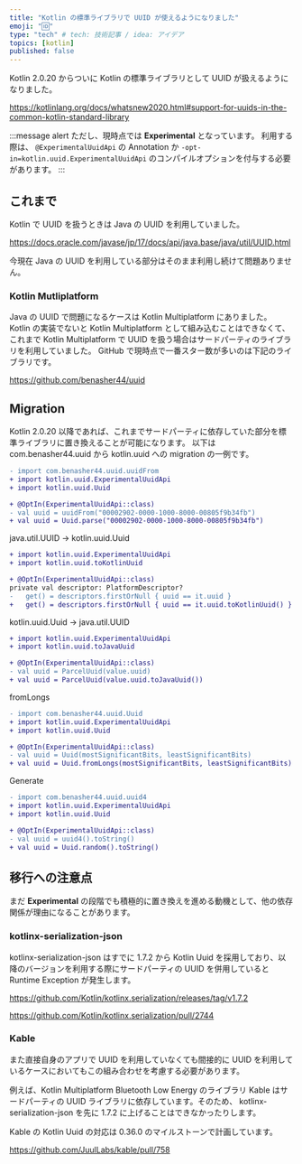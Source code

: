 ```yaml
---
title: "Kotlin の標準ライブラリで UUID が使えるようになりました"
emoji: "🆔"
type: "tech" # tech: 技術記事 / idea: アイデア
topics: [kotlin]
published: false
---
```


Kotlin 2.0.20 からついに Kotlin の標準ライブラリとして UUID が扱えるようになりました。

https://kotlinlang.org/docs/whatsnew2020.html#support-for-uuids-in-the-common-kotlin-standard-library

:::message alert
ただし、現時点では **Experimental** となっています。
利用する際は、 `@ExperimentalUuidApi` の Annotation か `-opt-in=kotlin.uuid.ExperimentalUuidApi` のコンパイルオプションを付与する必要があります。
:::

## これまで
Kotlin で UUID を扱うときは Java の UUID を利用していました。

https://docs.oracle.com/javase/jp/17/docs/api/java.base/java/util/UUID.html

今現在 Java の UUID を利用している部分はそのまま利用し続けて問題ありません。

### Kotlin Mutliplatform
Java の UUID で問題になるケースは Kotlin Multiplatform にありました。
Kotlin の実装でないと Kotlin Multiplatform として組み込むことはできなくて、これまで Kotlin Multiplatform で UUID を扱う場合はサードパーティのライブラリを利用していました。
GitHub で現時点で一番スター数が多いのは下記のライブラリです。

https://github.com/benasher44/uuid

## Migration
Kotlin 2.0.20 以降であれば、これまでサードパーティに依存していた部分を標準ライブラリに置き換えることが可能になります。
以下は com.benasher44.uuid から kotlin.uuid への migration の一例です。

```diff
- import com.benasher44.uuid.uuidFrom
+ import kotlin.uuid.ExperimentalUuidApi
+ import kotlin.uuid.Uuid

+ @OptIn(ExperimentalUuidApi::class)
- val uuid = uuidFrom("00002902-0000-1000-8000-00805f9b34fb")
+ val uuid = Uuid.parse("00002902-0000-1000-8000-00805f9b34fb")
```

java.util.UUID -> kotlin.uuid.Uuid

```diff
+ import kotlin.uuid.ExperimentalUuidApi
+ import kotlin.uuid.toKotlinUuid

+ @OptIn(ExperimentalUuidApi::class)
private val descriptor: PlatformDescriptor?
-   get() = descriptors.firstOrNull { uuid == it.uuid }
+   get() = descriptors.firstOrNull { uuid == it.uuid.toKotlinUuid() }
```

kotlin.uuid.Uuid -> java.util.UUID

```diff
+ import kotlin.uuid.ExperimentalUuidApi
+ import kotlin.uuid.toJavaUuid

+ @OptIn(ExperimentalUuidApi::class)
- val uuid = ParcelUuid(value.uuid)
+ val uuid = ParcelUuid(value.uuid.toJavaUuid())
```

fromLongs

```diff
- import com.benasher44.uuid.Uuid
+ import kotlin.uuid.ExperimentalUuidApi
+ import kotlin.uuid.Uuid

+ @OptIn(ExperimentalUuidApi::class)
- val uuid = Uuid(mostSignificantBits, leastSignificantBits)
+ val uuid = Uuid.fromLongs(mostSignificantBits, leastSignificantBits)
```

Generate

```diff
- import com.benasher44.uuid.uuid4
+ import kotlin.uuid.ExperimentalUuidApi
+ import kotlin.uuid.Uuid

+ @OptIn(ExperimentalUuidApi::class)
- val uuid = uuid4().toString()
+ val uuid = Uuid.random().toString()
```

## 移行への注意点
まだ **Experimental** の段階でも積極的に置き換えを進める動機として、他の依存関係が理由になることがあります。

### kotlinx-serialization-json
kotlinx-serialization-json はすでに 1.7.2 から Kotlin Uuid を採用しており、以降のバージョンを利用する際にサードパーティの UUID を併用していると Runtime Exception が発生します。

https://github.com/Kotlin/kotlinx.serialization/releases/tag/v1.7.2

https://github.com/Kotlin/kotlinx.serialization/pull/2744

### Kable
また直接自身のアプリで UUID を利用していなくても間接的に UUID を利用しているケースにおいてもこの組み合わせを考慮する必要があります。

例えば、Kotlin Multiplatform Bluetooth Low Energy のライブラリ Kable はサードパーティの UUID ライブラリに依存しています。そのため、 kotlinx-serialization-json を先に 1.7.2 に上げることはできなかったりします。

Kable の Kotlin Uuid の対応は 0.36.0 のマイルストーンで計画しています。

https://github.com/JuulLabs/kable/pull/758

